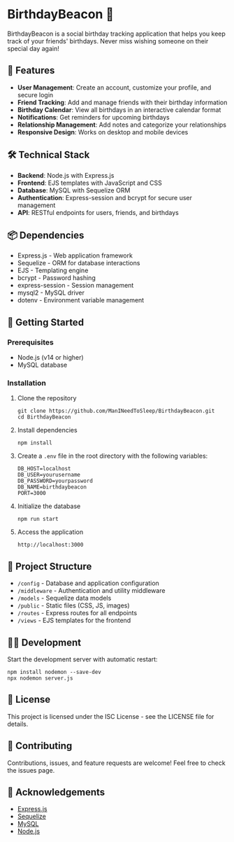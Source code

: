 # BirthdayBeacon 🎂

BirthdayBeacon is a social birthday tracking application that helps you keep track of your friends' birthdays. Never miss wishing someone on their special day again!

## 🌟 Features

- **User Management**: Create an account, customize your profile, and secure login
- **Friend Tracking**: Add and manage friends with their birthday information
- **Birthday Calendar**: View all birthdays in an interactive calendar format
- **Notifications**: Get reminders for upcoming birthdays
- **Relationship Management**: Add notes and categorize your relationships
- **Responsive Design**: Works on desktop and mobile devices

## 🛠️ Technical Stack

- **Backend**: Node.js with Express.js
- **Frontend**: EJS templates with JavaScript and CSS
- **Database**: MySQL with Sequelize ORM
- **Authentication**: Express-session and bcrypt for secure user management
- **API**: RESTful endpoints for users, friends, and birthdays

## 📦 Dependencies

- Express.js - Web application framework
- Sequelize - ORM for database interactions
- EJS - Templating engine
- bcrypt - Password hashing
- express-session - Session management
- mysql2 - MySQL driver
- dotenv - Environment variable management

## 🚀 Getting Started

### Prerequisites

- Node.js (v14 or higher)
- MySQL database

### Installation

1. Clone the repository
   ```
   git clone https://github.com/ManINeedToSleep/BirthdayBeacon.git
   cd BirthdayBeacon
   ```

2. Install dependencies
   ```
   npm install
   ```

3. Create a `.env` file in the root directory with the following variables:
   ```
   DB_HOST=localhost
   DB_USER=yourusername
   DB_PASSWORD=yourpassword
   DB_NAME=birthdaybeacon
   PORT=3000
   ```

4. Initialize the database
   ```
   npm run start
   ```

5. Access the application
   ```
   http://localhost:3000
   ```

## 📂 Project Structure

- `/config` - Database and application configuration
- `/middleware` - Authentication and utility middleware
- `/models` - Sequelize data models
- `/public` - Static files (CSS, JS, images)
- `/routes` - Express routes for all endpoints
- `/views` - EJS templates for the frontend

## 🧑‍💻 Development

Start the development server with automatic restart:

```
npm install nodemon --save-dev
npx nodemon server.js
```

## 📝 License

This project is licensed under the ISC License - see the LICENSE file for details.

## 🤝 Contributing

Contributions, issues, and feature requests are welcome! Feel free to check the issues page.

## 👏 Acknowledgements

- [Express.js](https://expressjs.com/)
- [Sequelize](https://sequelize.org/)
- [MySQL](https://www.mysql.com/)
- [Node.js](https://nodejs.org/)
